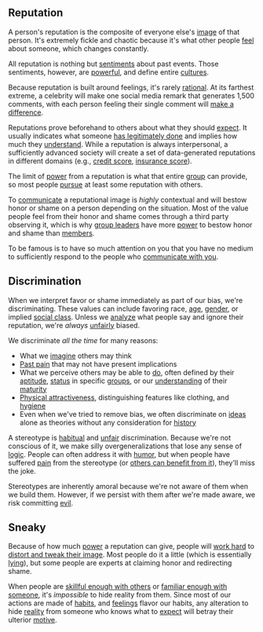 

## Reputation

A person's reputation is the composite of everyone else's [image](image.md) of that person. It's extremely fickle and chaotic because it's what other people [feel](mind-feelings.md) about someone, which changes constantly.

All reputation is nothing but [sentiments](mind-feelings.md) about past events. Those sentiments, however, are [powerful](power.md), and define entire [cultures](culture.md).

Because reputation is built around feelings, it's rarely [rational](logic.md). At its farthest extreme, a celebrity will make one social media remark that generates 1,500 comments, with each person feeling their single comment will [make a difference](power-influence.md).

Reputations prove beforehand to others about what they should [expect](imagination.md). It usually indicates what someone [has legitimately done](mind-creativity-results.md) and implies how much they [understand](understanding.md). While a reputation is always interpersonal, a sufficiently advanced society will create a set of data-generated reputations in different domains (e.g., [credit score](money-2_debt.md), [insurance score](insurance.md)).

The limit of [power](power.md) from a reputation is what that entire [group](groupslarge.md) can provide, so most people [pursue](purpose.md) at least some reputation with others.

To [communicate](language.md) a reputational image is *highly* contextual and will bestow honor or shame on a person depending on the situation. Most of the value people feel from their honor and shame comes through a third party observing it, which is why [group leaders](groupssmall.md) have more [power](power.md) to bestow honor and shame than [members](groupsmember.md).

To be famous is to have so much attention on you that you have no medium to sufficiently respond to the people who [communicate with you](people-conversation.md).

Discrimination
--------------

When we interpret favor or shame immediately as part of our bias, we're discriminating. These values can include favoring race, [age](/maturity/), [gender](/gender/), or implied [social class](/classes/). Unless we [analyze](/logic/) what people say and ignore their reputation, we're *always* [unfairly](/justice/) biased.

We discriminate *all the time* for many reasons:

- What we [imagine](/imagination/) others may think
- [Past pain](/ptsd/) that may not have present implications
- What we perceive others may be able to [do](/results/), often defined by their [aptitude](/humanity/), [status](/groups-member/) in specific [groups](/groups-small/), or our [understanding](/understanding/) of their [maturity](/maturity/)
- [Physical attractiveness](/gender/), distinguishing features like clothing, and [hygiene](https://adequate.life/people-2/)
- Even when we've tried to remove bias, we often discriminate on [ideas](/values/) alone as theories without any consideration for [history](/trends/)

A stereotype is [habitual](/habits/) and [unfair](/justice/) discrimination. Because we're not conscious of it, we make silly overgeneralizations that lose any sense of [logic](/logic/). People can often address it with [humor](/humor/), but when people have suffered [pain](/ptsd/) from the stereotype (or [others can benefit from it](/leftism/)), they'll miss the joke.

Stereotypes are inherently amoral because we're not aware of them when we build them. However, if we persist with them after we're made aware, we risk committing [evil](/evil/).

Sneaky
------

Because of how much [power](/power/) a reputation can give, people will [work hard](/results/) to [distort and tweak their image](/image-distortion/). Most people do it a little (which is essentially [lying](https://adequate.life/lying/)), but some people are experts at claiming honor and redirecting shame.

When people are [skillful enough with others](https://adequate.life/people-4/) or [familiar enough with someone](/friendship/), it's *impossible* to hide reality from them. Since most of our actions are made of [habits](/habits/), and [feelings](/feelings/) flavor our habits, any alteration to hide [reality](/reality/) from someone who knows what to [expect](/imagination/) will betray their ulterior [motive](/purpose/).
